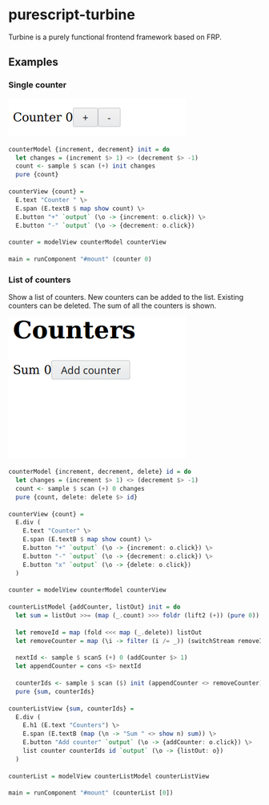 # purescript-turbine

Turbine is a purely functional frontend framework based on FRP.

## Examples

### Single counter

![single counter GIF](examples/counters/single-counter.gif)

```purescript
counterModel {increment, decrement} init = do
  let changes = (increment $> 1) <> (decrement $> -1)
  count <- sample $ scan (+) init changes
  pure {count}

counterView {count} =
  E.text "Counter " \>
  E.span (E.textB $ map show count) \>
  E.button "+" `output` (\o -> {increment: o.click}) \>
  E.button "-" `output` (\o -> {decrement: o.click})

counter = modelView counterModel counterView

main = runComponent "#mount" (counter 0)
```

### List of counters

Show a list of counters. New counters can be added to the list. Existing
counters can be deleted. The sum of all the counters is shown.

![list of counters GIF](examples/counters/list-counter.gif)

```purescript
counterModel {increment, decrement, delete} id = do
  let changes = (increment $> 1) <> (decrement $> -1)
  count <- sample $ scan (+) 0 changes
  pure {count, delete: delete $> id}

counterView {count} =
  E.div (
    E.text "Counter" \>
    E.span (E.textB $ map show count) \>
    E.button "+" `output` (\o -> {increment: o.click}) \>
    E.button "-" `output` (\o -> {decrement: o.click}) \>
    E.button "x" `output` (\o -> {delete: o.click})
  )

counter = modelView counterModel counterView

counterListModel {addCounter, listOut} init = do
  let sum = listOut >>= (map (_.count) >>> foldr (lift2 (+)) (pure 0))

  let removeId = map (fold <<< map (_.delete)) listOut
  let removeCounter = map (\i -> filter (i /= _)) (switchStream removeId)

  nextId <- sample $ scanS (+) 0 (addCounter $> 1)
  let appendCounter = cons <$> nextId

  counterIds <- sample $ scan ($) init (appendCounter <> removeCounter)
  pure {sum, counterIds}

counterListView {sum, counterIds} =
  E.div (
    E.h1 (E.text "Counters") \>
    E.span (E.textB (map (\n -> "Sum " <> show n) sum)) \>
    E.button "Add counter" `output` (\o -> {addCounter: o.click}) \>
    list counter counterIds id `output` (\o -> {listOut: o})
  )

counterList = modelView counterListModel counterListView

main = runComponent "#mount" (counterList [0])
```
